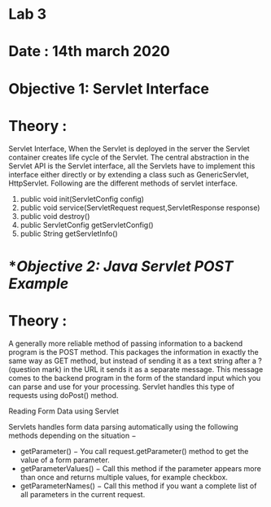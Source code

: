 # **Lab 3**
# **Date : 14th march 2020**
# **Objective 1: Servlet Interface**

# **Theory :**

Servlet Interface, When the Servlet is deployed in the server the Servlet container creates life cycle of the Servlet.
The central abstraction in the Servlet API is the Servlet interface, all the Servlets have to implement this interface 
either directly or by extending a class such as GenericServlet, HttpServlet. Following are the different methods of servlet interface.
1. public void init(ServletConfig config)
2. public void service(ServletRequest request,ServletResponse response)
3. public void destroy()
4. public ServletConfig getServletConfig()
5. public String getServletInfo()

# **Objective 2: Java Servlet POST Example*

# **Theory :**

A generally more reliable method of passing information to a backend program is the POST method. This packages the information in exactly the same way as GET method, but instead of sending it as a text string after a ? (question mark) in the URL it sends it as a separate message. This message comes to the backend program in the form of the standard input which you can parse and use for your processing. Servlet handles this type of requests using doPost() method.

Reading Form Data using Servlet

Servlets handles form data parsing automatically using the following methods depending on the situation −
- getParameter() − You call request.getParameter() method to get the value of a form parameter.
- getParameterValues() − Call this method if the parameter appears more than once and returns multiple values, for example checkbox.
- getParameterNames() − Call this method if you want a complete list of all parameters in the current request.






